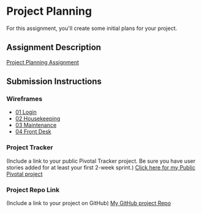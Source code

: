 # Project Planning
For this assignment, you'll create some initial plans for your project.

## Assignment Description
[Project Planning Assignment](https://education.launchcode.org/liftoff/assignments/planning/)

## Submission Instructions

### Wireframes

<ul>
  <li>
    <a href="https://github.com/Priyaj2776/liftoff-assignments/blob/master/P3-Project_Planning/01_login.JPG">01 Login</a>
  </li>
  <li>
    <a href="https://github.com/Priyaj2776/liftoff-assignments/blob/master/P3-Project_Planning/02_houseKeeping.JPG">02 Housekeeping</a>
  </li>
  <li>
    <a href="https://github.com/Priyaj2776/liftoff-assignments/blob/master/P3-Project_Planning/03_Maintenance.JPG">03 Maintenance</a>
  </li>
  <li>
    <a href="https://github.com/Priyaj2776/liftoff-assignments/blob/master/P3-Project_Planning/04_FrontDesk.JPG">04 Front Desk</a>
  </li>
</ul>

### Project Tracker

(Include a link to your public Pivotal Tracker project. Be sure you have user stories added for at least your first 2-week sprint.)
<a href="https://trello.com/b/rGVukFk0/hotel-check-in-system">Click here for my Public Pivotal project</a>
### Project Repo Link

(Include a link to your project on GitHub)
<a  href="https://github.com/Priyaj2776/liftoff-assignments.git"> My GitHub project Repo</a>
